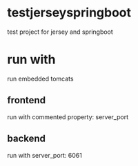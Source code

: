 # testjerseyspringboot
test project for jersey and springboot
# run with
run embedded tomcats

## frontend
run with commented property: server_port

## backend 
run with server_port: 6061
